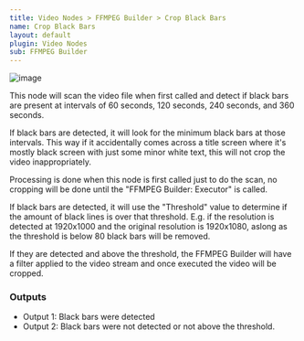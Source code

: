 ```yaml
---
title: Video Nodes > FFMPEG Builder > Crop Black Bars
name: Crop Black Bars
layout: default
plugin: Video Nodes
sub: FFMPEG Builder
---
```


![image](https://user-images.githubusercontent.com/958400/164886869-1175e5ae-d2f4-46e1-bb9e-03dc002da6d3.png)

This node will scan the video file when first called and detect if black bars are present at intervals of 60 seconds, 120 seconds, 240 seconds, and 360  seconds.

If black bars are detected, it will look for the minimum black bars at those intervals.   This way if it accidentally comes across a title screen where it's mostly black screen with just some minor white text, this will not crop the video inappropriately.

Processing is done when this node is first called just to do the scan, no cropping will be done until the "FFMPEG Builder: Executor" is called.

If black bars are detected, it will use the "Threshold" value to determine if the amount of black lines is over that threshold.  E.g. if the resolution is detected at 1920x1000 and the original resolution is 1920x1080, aslong as the threshold is below 80 black bars will be removed.

If they are detected and above the threshold, the FFMPEG Builder will have a filter applied to the video stream and once executed the video will be cropped.

### Outputs
* Output 1: Black bars were detected
* Output 2: Black bars were not detected or not above the threshold.